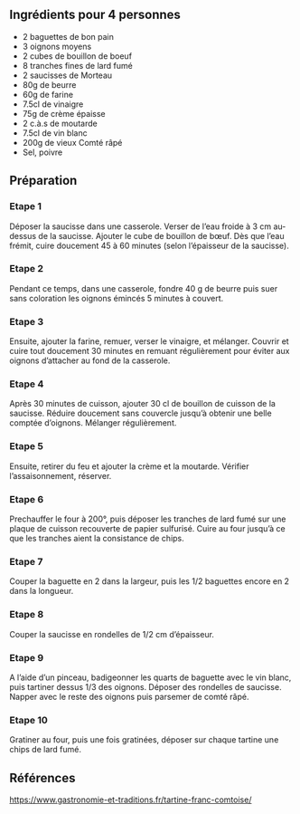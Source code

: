 ## Ingrédients pour 4 personnes

- 2 baguettes de bon pain
- 3 oignons moyens
- 2 cubes de bouillon de boeuf
- 8 tranches fines de lard fumé
- 2 saucisses de Morteau
- 80g de beurre
- 60g de farine
- 7.5cl de vinaigre
- 75g de crème épaisse
- 2 c.à.s de moutarde
- 7.5cl de vin blanc
- 200g de vieux Comté râpé
- Sel, poivre

## Préparation

### Etape 1

Déposer la saucisse dans une casserole. Verser de l’eau froide à 3 cm au-dessus de la saucisse. Ajouter le cube de bouillon de bœuf. Dès que l’eau frémit, cuire doucement 45 à 60 minutes (selon l’épaisseur de la saucisse).

### Etape 2

Pendant ce temps, dans une casserole, fondre 40 g de beurre puis suer sans coloration les oignons émincés 5 minutes à couvert.

### Etape 3

Ensuite, ajouter la farine, remuer, verser le vinaigre, et mélanger. Couvrir et cuire tout doucement 30 minutes en remuant régulièrement pour éviter aux oignons d’attacher au fond de la casserole.

### Etape 4

Après 30 minutes de cuisson, ajouter 30 cl de bouillon de cuisson de la saucisse. Réduire doucement sans couvercle jusqu’à obtenir une belle comptée d’oignons. Mélanger régulièrement.

### Etape 5

 Ensuite, retirer du feu et ajouter la crème et la moutarde. Vérifier l’assaisonnement, réserver.
 
 ### Etape 6
 
Prechauffer le four à 200°, puis déposer les tranches de lard fumé sur une plaque de cuisson recouverte de papier sulfurisé. Cuire au four jusqu’à ce que les tranches aient la consistance de chips.

### Etape 7

Couper la baguette en 2 dans la largeur, puis les 1/2 baguettes encore en 2 dans la longueur.

### Etape 8

Couper la saucisse en rondelles de 1/2 cm d’épaisseur.

### Etape 9

A l’aide d’un pinceau, badigeonner les quarts de baguette avec le vin blanc, puis tartiner dessus 1/3 des oignons. Déposer des rondelles de saucisse. Napper avec le reste des oignons puis parsemer de comté râpé.

### Etape 10

Gratiner au four, puis une fois gratinées, déposer sur chaque tartine une chips de lard fumé.

## Références

<https://www.gastronomie-et-traditions.fr/tartine-franc-comtoise/>
